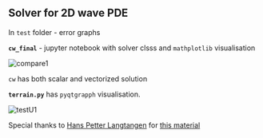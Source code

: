 
## Solver for 2D wave PDE

In `test` folder - error graphs


**`cw_final`** - jupyter notebook with solver clsss and `mathplotlib` visualisation

![compare1](compare_final1.gif)


`cw` has both scalar and vectorized solution

**`terrain.py`** has `pyqtgrapph` visualisation.

![testU1](testU1.gif)


Special thanks to [Hans Petter Langtangen](https://github.com/hplgit) for [this material](http://hplgit.github.io/num-methods-for-PDEs/doc/pub/wave/pdf/wave-4print-A4.pdf)
